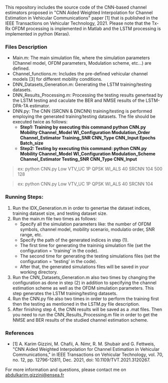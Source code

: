 This repository includes the source code of the CNN-based channel estimators proposed in "CNN Aided Weighted Interpolation for Channel Estimation in Vehicular Communications" paper [1] that is published in the  IEEE Transactions on Vehicular Technology, 2021. Please note that the Tx-Rx OFDM processing is implemented in Matlab and the LSTM processing is implemented in python (Keras).


### Files Description 
- Main.m: The main simulation file, where the simulation parameters (Channel model, OFDM parameters, Modulation scheme, etc...) are defined. 
- Channel_functions.m: Includes the pre-defined vehicular channel models [3] for different mobility conditions.
- DNN_Datasets_Generation.m: Generating the LSTM training/testing datasets.
- DNN_Results_Processing.m: Processing the testing results genertead by the LSTM testing and caculate the BER and NMSE results of the LSTM-DPA-TA estimator.
- DNN.py: The CNN (SRCNN & DNCNN) training/testing is performed employing the generated training/testing datasets. The file should be executed twice as follows:
	- **Step1: Training by executing this command python CNN.py  Mobility Channel_Model WI_Configuration Modulation_Order Channel_Estimator Training_SNR CNN_Type CNN_Input Epochs Batch_size**
	- **Step2: Testing by executing this command: python CNN.py  Mobility Channel_Model WI_Configuration Modulation_Scheme Channel_Estimator Testing_SNR CNN_Type CNN_Input** 
> ex: python CNN.py  Low VTV_UC 1P QPSK WI_ALS 40 SRCNN 104 500 128

> ex: python CNN.py Low VTV_UC 1P QPSK WI_ALS 40 SRCNN 104
		
### Running Steps:
1. Run the IDX_Generation.m in order to genertae the dataset indices, training dataset size, and testing dataset size.
2. Run the main.m file two times as follows:
	- Specify all the simulation parameters like: the number of OFDM symbols, channel model, mobility scenario, modulatio order, SNR range, etc.
	- Specify the path of the generated indices in step (1).
	- The first time for generating the traininig simulation file (set the configuration = 'training' in the code).
	- The second time for generating the testing simulations files (set the configuration = 'testing' in the code).
	- After that, the generated simulations files will be saved in your working directory.
3. Run the CNN_Datasets_Generation.m also two times by changing the configuration as done in step (2) in addition to specifying the channel estimation scheme as well as the OFDM simulation parameters. This step generates the LSTM training/testing datasets.
4. Run the CNN.py file also two times in order to perform the training first then the testing as mentioned in the LSTM.py file description.
5. After finishing step 4, the CNN results will be saved as a .mat files. Then you need to run the CNN_Results_Processing.m file in order to get the NMSE and BER results of the studied channel estimation scheme.

### References
- [1] A. Karim Gizzini, M. Chafii, A. Nimr, R. M. Shubair and G. Fettweis, "CNN Aided Weighted Interpolation for Channel Estimation in Vehicular Communications," in IEEE Transactions on Vehicular Technology, vol. 70, no. 12, pp. 12796-12811, Dec. 2021, doi: 10.1109/TVT.2021.3120267.

For more information and questions, please contact me on abdulkarim.gizzini@ensea.fr 
